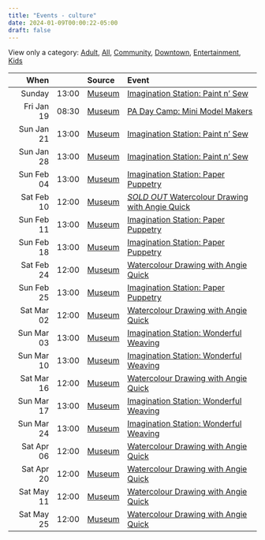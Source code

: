 ```yaml
---
title: "Events - culture"
date: 2024-01-09T00:00:22-05:00
draft: false
---
```


View only a category:
[Adult](/adult/), [All](/), [Community](/community/), [Downtown](/downtown/), [Entertainment](/entertainment/), [Kids](/kids/)

| When  |  | Source | Event |
|------:|-:|:-------|:------|
| Sunday | 13:00 | [Museum](/about#Museum) | [Imagination Station: Paint n’ Sew](https://museumlondon.ca/programs-events/event/10757/2024/01/14) |
| Fri Jan 19 | 08:30 | [Museum](/about#Museum) | [PA Day Camp: Mini Model Makers](https://museumlondon.ca/programs-events/event/10556/) |
| Sun Jan 21 | 13:00 | [Museum](/about#Museum) | [Imagination Station: Paint n’ Sew](https://museumlondon.ca/programs-events/event/10757/2024/01/21) |
| Sun Jan 28 | 13:00 | [Museum](/about#Museum) | [Imagination Station: Paint n’ Sew](https://museumlondon.ca/programs-events/event/10757/2024/01/28) |
| Sun Feb 04 | 13:00 | [Museum](/about#Museum) | [Imagination Station: Paper Puppetry](https://museumlondon.ca/programs-events/event/10760/2024/02/04) |
| Sat Feb 10 | 12:00 | [Museum](/about#Museum) | [*SOLD OUT* Watercolour Drawing with Angie Quick](https://museumlondon.ca/programs-events/event/10898/) |
| Sun Feb 11 | 13:00 | [Museum](/about#Museum) | [Imagination Station: Paper Puppetry](https://museumlondon.ca/programs-events/event/10760/2024/02/11) |
| Sun Feb 18 | 13:00 | [Museum](/about#Museum) | [Imagination Station: Paper Puppetry](https://museumlondon.ca/programs-events/event/10760/2024/02/18) |
| Sat Feb 24 | 12:00 | [Museum](/about#Museum) | [Watercolour Drawing with Angie Quick](https://museumlondon.ca/programs-events/event/10900/) |
| Sun Feb 25 | 13:00 | [Museum](/about#Museum) | [Imagination Station: Paper Puppetry](https://museumlondon.ca/programs-events/event/10760/2024/02/25) |
| Sat Mar 02 | 12:00 | [Museum](/about#Museum) | [Watercolour Drawing with Angie Quick](https://museumlondon.ca/programs-events/event/10902/) |
| Sun Mar 03 | 13:00 | [Museum](/about#Museum) | [Imagination Station: Wonderful Weaving](https://museumlondon.ca/programs-events/event/10763/2024/03/03) |
| Sun Mar 10 | 13:00 | [Museum](/about#Museum) | [Imagination Station: Wonderful Weaving](https://museumlondon.ca/programs-events/event/10763/2024/03/10) |
| Sat Mar 16 | 12:00 | [Museum](/about#Museum) | [Watercolour Drawing with Angie Quick](https://museumlondon.ca/programs-events/event/10904/) |
| Sun Mar 17 | 13:00 | [Museum](/about#Museum) | [Imagination Station: Wonderful Weaving](https://museumlondon.ca/programs-events/event/10763/2024/03/17) |
| Sun Mar 24 | 13:00 | [Museum](/about#Museum) | [Imagination Station: Wonderful Weaving](https://museumlondon.ca/programs-events/event/10763/2024/03/24) |
| Sat Apr 06 | 12:00 | [Museum](/about#Museum) | [Watercolour Drawing with Angie Quick](https://museumlondon.ca/programs-events/event/10906/) |
| Sat Apr 20 | 12:00 | [Museum](/about#Museum) | [Watercolour Drawing with Angie Quick](https://museumlondon.ca/programs-events/event/10908/) |
| Sat May 11 | 12:00 | [Museum](/about#Museum) | [Watercolour Drawing with Angie Quick](https://museumlondon.ca/programs-events/event/10910/) |
| Sat May 25 | 12:00 | [Museum](/about#Museum) | [Watercolour Drawing with Angie Quick](https://museumlondon.ca/programs-events/event/10912/) |
